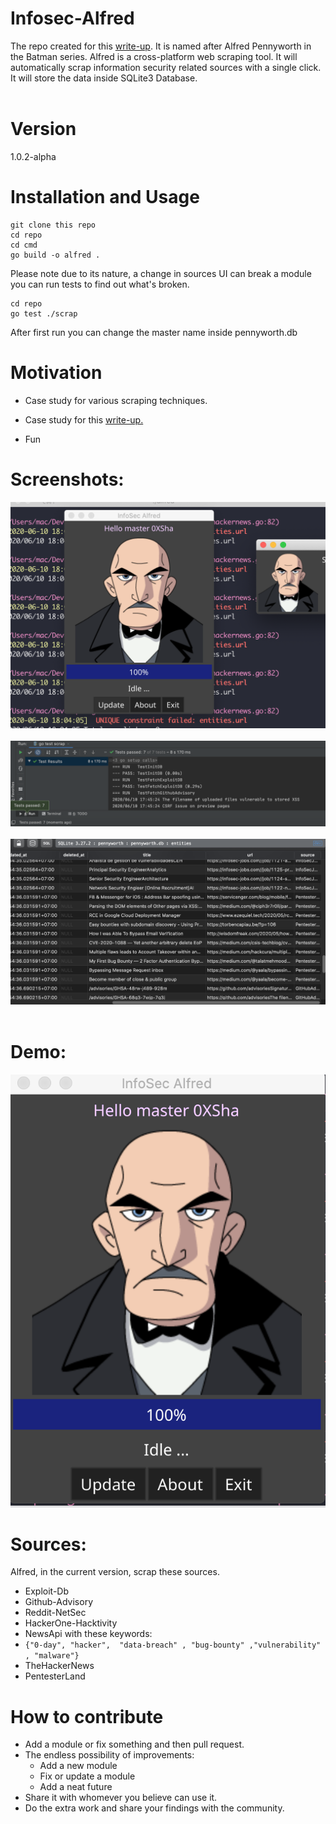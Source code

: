 # Infosec-Alfred
The repo created for this  [write-up](https://0xsha.io/posts/the-art-of-automation-creating-your-own-alfred). It is named after Alfred Pennyworth in the Batman series. 
Alfred is a cross-platform web scraping tool. 
It will automatically scrap information security related sources with a single click.
It will store the data inside SQLite3 Database.<br><br>


# Version
1.0.2-alpha


# Installation and Usage
```
git clone this repo
cd repo
cd cmd 
go build -o alfred .
```
Please note due to its nature, a change in sources UI can break a module you can run tests to find out what's broken. 
```
cd repo
go test ./scrap
```
After first run you can change the master name inside pennyworth.db

# Motivation 
- Case study for various scraping techniques. 
- Case study for this  [write-up.](https://0xsha.io/posts/the-art-of-automation-creating-your-own-alfred)
 
- Fun


# Screenshots: 

![screenshot](./assets/sc2.png)<br><br>
![screenshot](./assets/sc3.png)<br><br>
![screenshot](./assets/sc4.png)<br><br>



# Demo:

[![demo](./assets/sc1.png)](https://www.youtube.com/watch?v=Lyd8QTx-eGw)



# Sources:
Alfred, in the current version, scrap these sources.

- Exploit-Db
- Github-Advisory
- Reddit-NetSec
- HackerOne-Hacktivity
- NewsApi with these keywords:
 - `{"0-day", "hacker",  "data-breach" , "bug-bounty" ,"vulnerability" , "malware"}`
- TheHackerNews
- PentesterLand 


# How to contribute


- Add a module or fix something and then pull request.
- The endless possibility of improvements:
    - Add a new module 
    - Fix or update a module 
    - Add a neat future
- Share it with whomever you believe can use it.
- Do the extra work and share your findings with the community.





